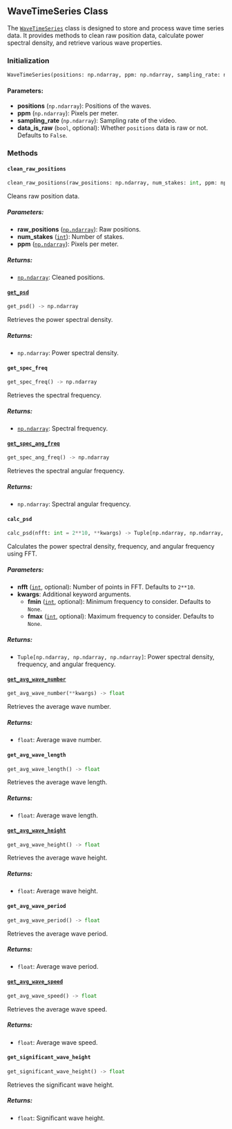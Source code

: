 
## WaveTimeSeries Class

The [`WaveTimeSeries`](../vidWFT/core/process.py") class is designed to store and process wave time series data. It provides methods to clean raw position data, calculate power spectral density, and retrieve various wave properties.

### Initialization

```python
WaveTimeSeries(positions: np.ndarray, ppm: np.ndarray, sampling_rate: np.ndarray, data_is_raw: bool = False)
```

#### Parameters:
- **positions** (`np.ndarray`): Positions of the waves.
- **ppm** (`np.ndarray`): Pixels per meter.
- **sampling_rate** (`np.ndarray`): Sampling rate of the video.
- **data_is_raw** (`bool`, optional): Whether `positions` data is raw or not. Defaults to `False`.

### Methods

#### `clean_raw_positions`

```python
clean_raw_positions(raw_positions: np.ndarray, num_stakes: int, ppm: np.ndarray) -> np.ndarray
```

Cleans raw position data.

##### Parameters:
- **raw_positions** ([`np.ndarray`](../../../../opt/anaconda3/lib/python3.9/site-packages/numpy/__init__.py)): Raw positions.
- **num_stakes** ([`int`](../../../../.vscode/extensions/ms-python.vscode-pylance-2024.7.1/dist/typeshed-fallback/stdlib/builtins.pyi)): Number of stakes.
- **ppm** ([`np.ndarray`](../../../../opt/anaconda3/lib/python3.9/site-packages/numpy/__init__.py)): Pixels per meter.

##### Returns:
- [`np.ndarray`](../../../../opt/anaconda3/lib/python3.9/site-packages/numpy/__init__.py): Cleaned positions.

#### [`get_psd`](../vidWFT/core/process.py)

```python
get_psd() -> np.ndarray
```

Retrieves the power spectral density.

##### Returns:
- `np.ndarray`: Power spectral density.

#### `get_spec_freq`

```python
get_spec_freq() -> np.ndarray
```

Retrieves the spectral frequency.

##### Returns:
- [`np.ndarray`](../../../../opt/anaconda3/lib/python3.9/site-packages/numpy/__init__.py): Spectral frequency.

#### [`get_spec_ang_freq`](../vidWFT/core/process.py)

```python
get_spec_ang_freq() -> np.ndarray
```

Retrieves the spectral angular frequency.

##### Returns:
- `np.ndarray`: Spectral angular frequency.

#### `calc_psd`

```python
calc_psd(nfft: int = 2**10, **kwargs) -> Tuple[np.ndarray, np.ndarray, np.ndarray]
```

Calculates the power spectral density, frequency, and angular frequency using FFT.

##### Parameters:
- **nfft** ([`int`](../../../../.vscode/extensions/ms-python.vscode-pylance-2024.7.1/dist/typeshed-fallback/stdlib/builtins.pyi), optional): Number of points in FFT. Defaults to `2**10`.
- **kwargs**: Additional keyword arguments.
  - **fmin** ([`int`](../../../../.vscode/extensions/ms-python.vscode-pylance-2024.7.1/dist/typeshed-fallback/stdlib/builtins.pyi), optional): Minimum frequency to consider. Defaults to `None`.
  - **fmax** ([`int`](../../../../.vscode/extensions/ms-python.vscode-pylance-2024.7.1/dist/typeshed-fallback/stdlib/builtins.pyi), optional): Maximum frequency to consider. Defaults to `None`.

##### Returns:
- `Tuple[np.ndarray, np.ndarray, np.ndarray]`: Power spectral density, frequency, and angular frequency.

#### [`get_avg_wave_number`](../vidWFT/core/process.py)

```python
get_avg_wave_number(**kwargs) -> float
```

Retrieves the average wave number.

##### Returns:
- `float`: Average wave number.

#### `get_avg_wave_length`

```python
get_avg_wave_length() -> float
```

Retrieves the average wave length.

##### Returns:
- `float`: Average wave length.

#### [`get_avg_wave_height`](../vidWFT/core/process.py)

```python
get_avg_wave_height() -> float
```

Retrieves the average wave height.

##### Returns:
- `float`: Average wave height.

#### `get_avg_wave_period`

```python
get_avg_wave_period() -> float
```

Retrieves the average wave period.

##### Returns:
- `float`: Average wave period.

#### [`get_avg_wave_speed`](../vidWFT/core/process.py)

```python
get_avg_wave_speed() -> float
```

Retrieves the average wave speed.

##### Returns:
- `float`: Average wave speed.

#### `get_significant_wave_height`

```python
get_significant_wave_height() -> float
```

Retrieves the significant wave height.

##### Returns:
- `float`: Significant wave height.


